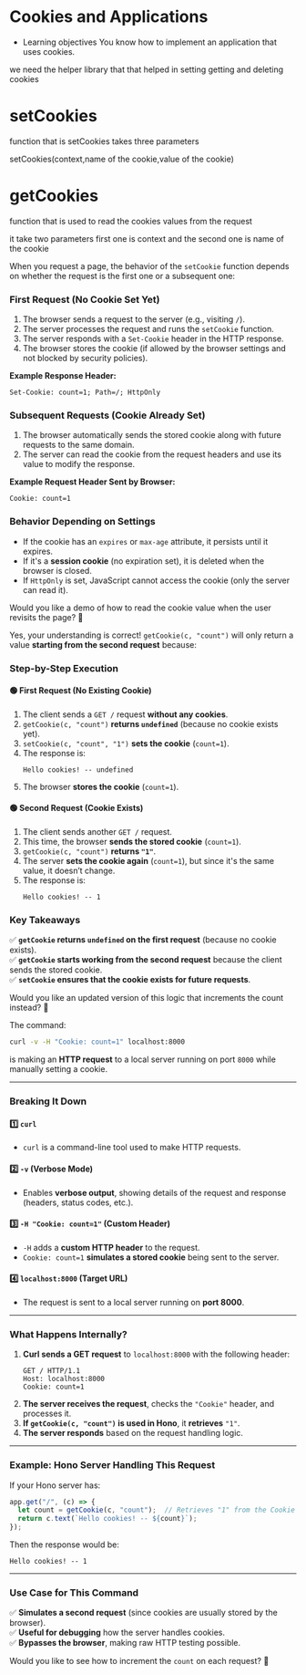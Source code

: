 # Cookies and Applications

* Learning objectives
You know how to implement an application that uses cookies.


we need the helper library that that helped in setting getting and deleting cookies 

# setCookies 

function that is setCookies takes three parameters 

setCookies(context,name of the cookie,value of the cookie)

# getCookies 

function that is used to read the cookies values from the request 

it take two parameters first one is context and the second one is name of the cookie 

When you request a page, the behavior of the `setCookie` function depends on whether the request is the first one or a subsequent one:  

### **First Request (No Cookie Set Yet)**  
1. The browser sends a request to the server (e.g., visiting `/`).  
2. The server processes the request and runs the `setCookie` function.  
3. The server responds with a `Set-Cookie` header in the HTTP response.  
4. The browser stores the cookie (if allowed by the browser settings and not blocked by security policies).  

**Example Response Header:**  
```
Set-Cookie: count=1; Path=/; HttpOnly
```

### **Subsequent Requests (Cookie Already Set)**  
1. The browser automatically sends the stored cookie along with future requests to the same domain.  
2. The server can read the cookie from the request headers and use its value to modify the response.  

**Example Request Header Sent by Browser:**  
```
Cookie: count=1
```

### **Behavior Depending on Settings**  
- If the cookie has an `expires` or `max-age` attribute, it persists until it expires.  
- If it's a **session cookie** (no expiration set), it is deleted when the browser is closed.  
- If `HttpOnly` is set, JavaScript cannot access the cookie (only the server can read it).  

Would you like a demo of how to read the cookie value when the user revisits the page? 🚀

Yes, your understanding is correct! `getCookie(c, "count")` will only return a value **starting from the second request** because:  

### **Step-by-Step Execution**  

#### **🟢 First Request (No Existing Cookie)**
1. The client sends a `GET /` request **without any cookies**.
2. `getCookie(c, "count")` **returns `undefined`** (because no cookie exists yet).
3. `setCookie(c, "count", "1")` **sets the cookie** (`count=1`).
4. The response is:  
   ```
   Hello cookies! -- undefined
   ```
5. The browser **stores the cookie** (`count=1`).

#### **🟢 Second Request (Cookie Exists)**
1. The client sends another `GET /` request.
2. This time, the browser **sends the stored cookie** (`count=1`).
3. `getCookie(c, "count")` **returns `"1"`**.
4. The server **sets the cookie again** (`count=1`), but since it's the same value, it doesn’t change.
5. The response is:  
   ```
   Hello cookies! -- 1
   ```

### **Key Takeaways**
✅ **`getCookie` returns `undefined` on the first request** (because no cookie exists).  
✅ **`getCookie` starts working from the second request** because the client sends the stored cookie.  
✅ **`setCookie` ensures that the cookie exists for future requests**.  

Would you like an updated version of this logic that increments the count instead? 🚀


The command:  
```sh
curl -v -H "Cookie: count=1" localhost:8000
```
is making an **HTTP request** to a local server running on port `8000` while manually setting a cookie.  

---

### **Breaking It Down**  

#### **1️⃣ `curl`**  
- `curl` is a command-line tool used to make HTTP requests.

#### **2️⃣ `-v` (Verbose Mode)**  
- Enables **verbose output**, showing details of the request and response (headers, status codes, etc.).

#### **3️⃣ `-H "Cookie: count=1"` (Custom Header)**  
- `-H` adds a **custom HTTP header** to the request.
- `Cookie: count=1` **simulates a stored cookie** being sent to the server.

#### **4️⃣ `localhost:8000` (Target URL)**  
- The request is sent to a local server running on **port 8000**.

---

### **What Happens Internally?**
1. **Curl sends a GET request** to `localhost:8000` with the following header:  
   ```
   GET / HTTP/1.1
   Host: localhost:8000
   Cookie: count=1
   ```
2. **The server receives the request**, checks the `"Cookie"` header, and processes it.
3. **If `getCookie(c, "count")` is used in Hono**, it **retrieves** `"1"`.
4. **The server responds** based on the request handling logic.

---

### **Example: Hono Server Handling This Request**
If your Hono server has:
```js
app.get("/", (c) => {
  let count = getCookie(c, "count");  // Retrieves "1" from the Cookie header
  return c.text(`Hello cookies! -- ${count}`);
});
```
Then the response would be:
```
Hello cookies! -- 1
```

---

### **Use Case for This Command**
✅ **Simulates a second request** (since cookies are usually stored by the browser).  
✅ **Useful for debugging** how the server handles cookies.  
✅ **Bypasses the browser**, making raw HTTP testing possible.  

Would you like to see how to increment the `count` on each request? 🚀